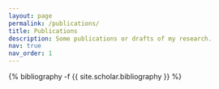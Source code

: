 ```yaml
---
layout: page
permalink: /publications/
title: Publications
description: Some publications or drafts of my research.
nav: true
nav_order: 1
---
```

<!-- _pages/publications.md -->
<div class="publications">

{% bibliography -f {{ site.scholar.bibliography }} %}

</div>
